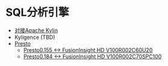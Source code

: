 # SQL分析引擎

* [对接Apache Kylin](Using_Kylin_with_FusionInsight.md)
* Kyligence (TBD)
* [Presto](Using_Presto_with_FusionInsight.md)
  * [Presto0.155 <-> FusionInsight HD V100R002C60U20](Using_Presto0.155_with_FusionInsight_HD_C60U20.md)
  * [Presto0.184 <-> FusionInsight HD V100R002C70SPC100](Using_Presto0.184_with_FusionInsight_HD_C70SPC100.md)
